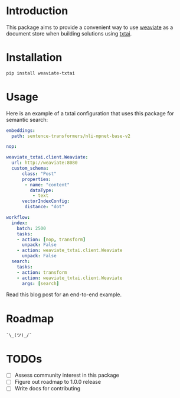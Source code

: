 # Introduction

This package aims to provide a convenient way to use [weaviate](https://github.com/semi-technologies/weaviate) as a document store when building solutions using [txtai](https://github.com/neuml/txtai).

# Installation
```bash
pip install weaviate-txtai
```
# Usage

Here is an example of a txtai configuration that uses this package for semantic search:

```yaml
embeddings:
  path: sentence-transformers/nli-mpnet-base-v2

nop:

weaviate_txtai.client.Weaviate:
  url: http://weaviate:8080
  custom_schema:
      class: "Post"
      properties:
       - name: "content"
         dataType:
          - text
      vectorIndexConfig:
       distance: "dot"

workflow:
  index:
    batch: 2500
    tasks:
    - action: [nop, transform]
      unpack: False
    - action: weaviate_txtai.client.Weaviate
      unpack: False
  search:
    tasks:
    - action: transform
    - action: weaviate_txtai.client.Weaviate
      args: [search]
```

Read this blog post for an end-to-end example.

# Roadmap
    ¯\_(ツ)_/¯
# TODOs
- [ ] Assess community interest in this package
- [ ] Figure out roadmap to 1.0.0 release
- [ ] Write docs for contributing
